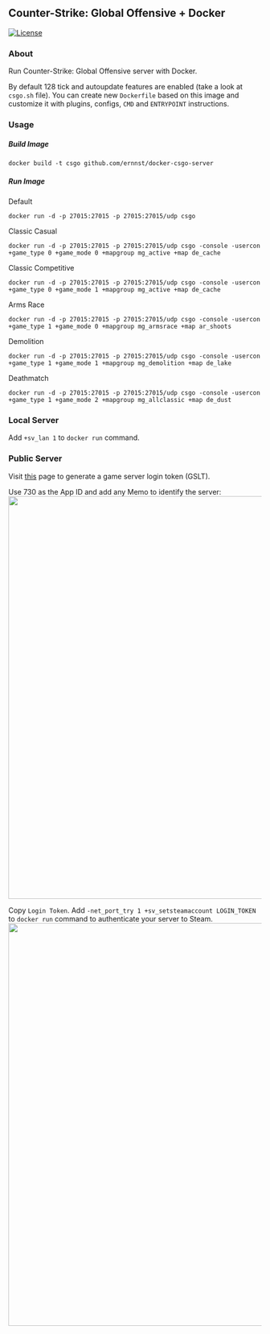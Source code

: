 ## Counter-Strike: Global Offensive + Docker
[![License](http://img.shields.io/:license-mit-blue.svg)](https://github.com/Gonzih/docker-csgo-server/blob/master/LICENSE.md)

### About
Run Counter-Strike: Global Offensive server with Docker.

By default 128 tick and autoupdate features are enabled (take a look at `csgo.sh` file).
You can create new `Dockerfile` based on this image and customize it with plugins, configs, `CMD` and `ENTRYPOINT` instructions.

### Usage
##### Build Image

    docker build -t csgo github.com/ernnst/docker-csgo-server

##### Run Image
Default

    docker run -d -p 27015:27015 -p 27015:27015/udp csgo

Classic Casual

    docker run -d -p 27015:27015 -p 27015:27015/udp csgo -console -usercon +game_type 0 +game_mode 0 +mapgroup mg_active +map de_cache

Classic Competitive

    docker run -d -p 27015:27015 -p 27015:27015/udp csgo -console -usercon +game_type 0 +game_mode 1 +mapgroup mg_active +map de_cache

Arms Race

    docker run -d -p 27015:27015 -p 27015:27015/udp csgo -console -usercon +game_type 1 +game_mode 0 +mapgroup mg_armsrace +map ar_shoots

Demolition

    docker run -d -p 27015:27015 -p 27015:27015/udp csgo -console -usercon +game_type 1 +game_mode 1 +mapgroup mg_demolition +map de_lake

Deathmatch

    docker run -d -p 27015:27015 -p 27015:27015/udp csgo -console -usercon +game_type 1 +game_mode 2 +mapgroup mg_allclassic +map de_dust

### Local Server
Add `+sv_lan 1` to `docker run` command.

### Public Server
Visit [this](https://steamcommunity.com/dev/managegameservers) page to generate a game server login token (GSLT).

Use 730 as the App ID and add any Memo to identify the server:
<img src="https://i.imgur.com/RdVP16G.png" width="800">

Copy `Login Token`. Add `-net_port_try 1 +sv_setsteamaccount LOGIN_TOKEN` to `docker run` command to authenticate your server to Steam.
<img src="https://i.imgur.com/wvjcEq7.png" width="800">
